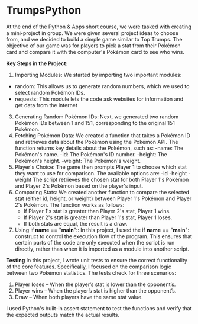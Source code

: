 # TrumpsPython

At the end of the Python & Apps short course, we were tasked with creating a mini-project in group. We were given several project ideas to choose from, and we decided to build a simple game similar to Top Trumps. The objective of our game was for players to pick a stat from their Pokémon card and compare it with the computer's Pokémon card to see who wins.

**Key Steps in the Project:**
 1. Importing Modules: We started by importing two important modules:
- random: This allows us to generate random numbers, which we used to select random Pokémon IDs.
- requests:  This module lets the code ask websites for information and get data from the internet
3. Generating Random Pokémon IDs: Next, we generated two random Pokémon IDs between 1 and 151, corresponding to the original 151 Pokémon.
4. Fetching Pokémon Data: We created a function that takes a Pokémon ID and retrieves data about the Pokémon using the Pokémon API. The function returns key details about the Pokémon, such as:
  -name: The Pokémon's name.
  -id: The Pokémon's ID number.
  -height: The Pokémon's height.
  -weight: The Pokémon's weight.
5.	Player's Choice: The game then prompts Player 1 to choose which stat they want to use for comparison. The available options are:
  -id
  -height
  -weight
The script retrieves the chosen stat for both Player 1's Pokémon and Player 2's Pokémon based on the player's input.
6. Comparing Stats: We created another function to compare the selected stat (either id, height, or weight) between Player 1's Pokémon and Player 2's Pokémon. The function works as follows:
	- If Player 1's stat is greater than Player 2's stat, Player 1 wins.
	- If Player 2's stat is greater than Player 1's stat, Player 1 loses.
  	- If both stats are equal, the result is a draw.
7. Using if __name__ == "__main__":: In this project, I used the if __name__ == "__main__": construct to control the execution flow of the program. This ensures that certain parts of the code are only executed when the script is run directly, rather than when it is imported as a module into another script.

**Testing**
In this project, I wrote unit tests to ensure the correct functionality of the core features. Specifically, I focused on the comparison logic between two Pokémon statistics. The tests check for three scenarios:
 1. Player loses – When the player’s stat is lower than the opponent’s.
 2. Player wins – When the player’s stat is higher than the opponent’s.
 3. Draw – When both players have the same stat value.
    
I used Python's built-in assert statement to test the functions and verify that the expected outputs match the actual results.


